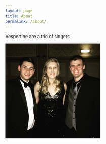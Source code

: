 ```yaml
---
layout: page
title: About
permalink: /about/
---
```


Vespertine are a trio of singers

<img class='center-block' style='max-width:300px' src='/img/trio.jpg'>